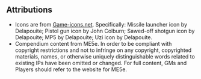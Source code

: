 ## Attributions
* Icons are from [Game-icons.net](https://game-icons.net/). Specifically: Missile launcher icon by Delapouite; Pistol gun icon by John Colburn; Sawed-off shotgun icon by Delapouite; MP5 by Delapouite; Uzi icon by Delapouite.
* Compendium content from ME5e. In order to be compliant with copyright restrictions and not to infringe on any copyright, copyrighted materials, names, or otherwise uniquely distinguishable words related to existing IPs have been omitted or changed. For full content, GMs and Players should refer to the website for ME5e.